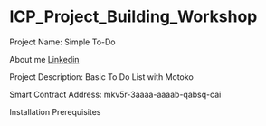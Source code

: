# ICP_Project_Building_Workshop

Project Name: Simple To-Do

About me [Linkedin](https://www.linkedin.com/in/hkumsaltastepe/)

Project Description: Basic To Do List with Motoko

Smart Contract Address: mkv5r-3aaaa-aaaab-qabsq-cai

Installation Prerequisites
